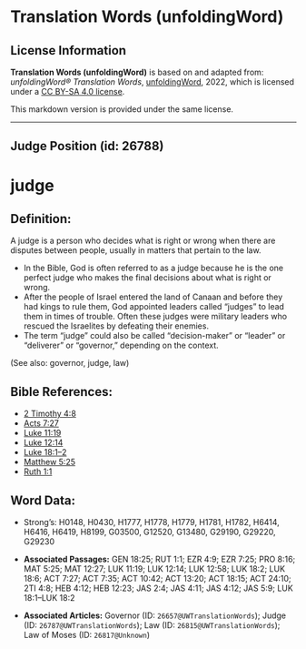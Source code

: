 # Translation Words (unfoldingWord)

## License Information

**Translation Words (unfoldingWord)** is based on and adapted from: _unfoldingWord® Translation Words_, [unfoldingWord](https://unfoldingword.org/utw), 2022, which is licensed under a [CC BY-SA 4.0 license](https://creativecommons.org/licenses/by-sa/4.0/legalcode.en).

This markdown version is provided under the same license.



--------------------------------

## Judge Position (id: 26788)

judge
=====

Definition:
-----------

A judge is a person who decides what is right or wrong when there are disputes between people, usually in matters that pertain to the law.

* In the Bible, God is often referred to as a judge because he is the one perfect judge who makes the final decisions about what is right or wrong.
* After the people of Israel entered the land of Canaan and before they had kings to rule them, God appointed leaders called “judges” to lead them in times of trouble. Often these judges were military leaders who rescued the Israelites by defeating their enemies.
* The term “judge” could also be called “decision\-maker” or “leader” or “deliverer” or “governor,” depending on the context.

(See also: governor, judge, law)

Bible References:
-----------------

* [2 Timothy 4:8](https://ref.ly/2Tim4:8)
* [Acts 7:27](https://ref.ly/Acts7:27)
* [Luke 11:19](https://ref.ly/Luke11:19)
* [Luke 12:14](https://ref.ly/Luke12:14)
* [Luke 18:1–2](https://ref.ly/Luke18:1-Luke18:2)
* [Matthew 5:25](https://ref.ly/Matt5:25)
* [Ruth 1:1](https://ref.ly/Ruth1:1)

Word Data:
----------

* Strong’s: H0148, H0430, H1777, H1778, H1779, H1781, H1782, H6414, H6416, H6419, H8199, G03500, G12520, G13480, G29190, G29220, G29230

* **Associated Passages:** GEN 18:25; RUT 1:1; EZR 4:9; EZR 7:25; PRO 8:16; MAT 5:25; MAT 12:27; LUK 11:19; LUK 12:14; LUK 12:58; LUK 18:2; LUK 18:6; ACT 7:27; ACT 7:35; ACT 10:42; ACT 13:20; ACT 18:15; ACT 24:10; 2TI 4:8; HEB 4:12; HEB 12:23; JAS 2:4; JAS 4:11; JAS 4:12; JAS 5:9; LUK 18:1–LUK 18:2
* **Associated Articles:** Governor (ID: `26657@UWTranslationWords`); Judge (ID: `26787@UWTranslationWords`); Law (ID: `26815@UWTranslationWords`); Law of Moses (ID: `26817@Unknown`)

